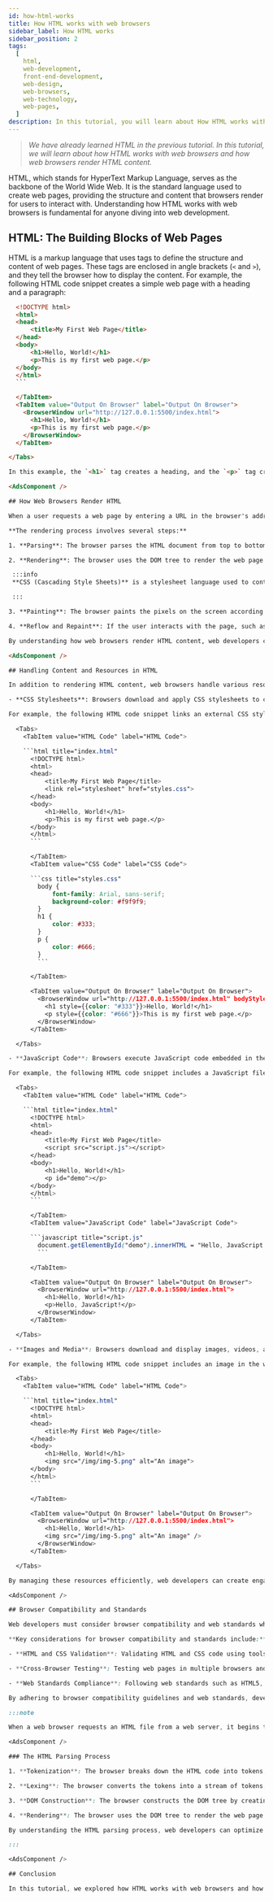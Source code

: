 ```yaml
---
id: how-html-works
title: How HTML works with web browsers
sidebar_label: How HTML works
sidebar_position: 2
tags:
  [
    html,
    web-development,
    front-end-development,
    web-design,
    web-browsers,
    web-technology,
    web-pages,
  ]
description: In this tutorial, you will learn about How HTML works with web browsers and how web browsers render HTML content.
---
```


<AdsComponent />

> _We have already learned HTML in the previous tutorial. In this tutorial, we will learn about how HTML works with web browsers and how web browsers render HTML content._

HTML, which stands for HyperText Markup Language, serves as the backbone of the World Wide Web. It is the standard language used to create web pages, providing the structure and content that browsers render for users to interact with. Understanding how HTML works with web browsers is fundamental for anyone diving into web development.

## HTML: The Building Blocks of Web Pages

HTML is a markup language that uses tags to define the structure and content of web pages. These tags are enclosed in angle brackets (`<` and `>`), and they tell the browser how to display the content. For example, the following HTML code snippet creates a simple web page with a heading and a paragraph:

<Tabs>
  <TabItem value="HTML Code" label="HTML Code">

  ```html title="index.html"
    <!DOCTYPE html>
    <html>
    <head>
        <title>My First Web Page</title>
    </head>
    <body>
        <h1>Hello, World!</h1>
        <p>This is my first web page.</p>
    </body>
    </html>
    ```

    </TabItem>
    <TabItem value="Output On Browser" label="Output On Browser">
      <BrowserWindow url="http://127.0.0.1:5500/index.html">
        <h1>Hello, World!</h1>
        <p>This is my first web page.</p>
      </BrowserWindow>
    </TabItem>

</Tabs>

In this example, the `<h1>` tag creates a heading, and the `<p>` tag creates a paragraph. The browser interprets these tags and displays the content accordingly. HTML tags can be nested within each other to create more complex structures, such as lists, tables, forms, and more.

<AdsComponent />

## How Web Browsers Render HTML

When a user requests a web page by entering a URL in the browser's address bar or clicking a link, the browser sends a request to the web server hosting the page. The server responds by sending the HTML content of the page back to the browser. The browser then parses the HTML code and renders the page on the user's screen.

**The rendering process involves several steps:**

1. **Parsing**: The browser parses the HTML document from top to bottom, identifying and interpreting each element and its attributes. It builds a Document Object Model (DOM) tree, which represents the structure of the web page as a hierarchical collection of nodes. Each node corresponds to an HTML element, such as a heading, paragraph, image, or link.

2. **Rendering**: The browser uses the DOM tree to render the web page on the screen. It determines the layout of the page, including the position and size of each element, based on the **CSS** styles applied to the elements. The browser also calculates the visibility of each element, taking into account factors such as z-index, opacity, and overflow.

   :::info
   **CSS (Cascading Style Sheets)** is a stylesheet language used to control the presentation of HTML elements on a web page. CSS allows developers to define styles such as colors, fonts, margins, padding, and layout properties to create visually appealing and responsive designs.

   :::

3. **Painting**: The browser paints the pixels on the screen according to the layout determined in the rendering step. It combines the content, styles, and layout to create the final visual representation of the web page.

4. **Reflow and Repaint**: If the user interacts with the page, such as scrolling or resizing the window, the browser may need to reflow and repaint parts of the page to reflect the changes. Reflow involves recalculating the layout of the affected elements, while repaint involves updating the affected pixels on the screen.

By understanding how web browsers render HTML content, web developers can optimize their code and design to create fast and responsive web pages. Techniques such as minimizing the use of inline styles, reducing the number of DOM elements, and optimizing images can help improve the performance of web pages and provide a better user experience.

<AdsComponent />

## Handling Content and Resources in HTML

In addition to rendering HTML content, web browsers handle various resources associated with a web page, including:

- **CSS Stylesheets**: Browsers download and apply CSS stylesheets to control the presentation of HTML elements. Stylesheets can be linked externally using the `<link>` tag or embedded within the HTML document using the `<style>` tag.

  For example, the following HTML code snippet links an external CSS stylesheet to the web page:

    <Tabs>
      <TabItem value="HTML Code" label="HTML Code">

      ```html title="index.html"
        <!DOCTYPE html>
        <html>
        <head>
            <title>My First Web Page</title>
            <link rel="stylesheet" href="styles.css">
        </head>
        <body>
            <h1>Hello, World!</h1>
            <p>This is my first web page.</p>
        </body>
        </html>
        ```

        </TabItem>
        <TabItem value="CSS Code" label="CSS Code">

        ```css title="styles.css"
          body {
              font-family: Arial, sans-serif;
              background-color: #f9f9f9;
          }
          h1 {
              color: #333;
          }
          p {
              color: #666;
          }
          ```

        </TabItem>

        <TabItem value="Output On Browser" label="Output On Browser">
          <BrowserWindow url="http://127.0.0.1:5500/index.html" bodyStyle={{fontFamily: "Arial, sans-serif", backgroundColor: "#f9f9f9"}}>
            <h1 style={{color: "#333"}}>Hello, World!</h1>
            <p style={{color: "#666"}}>This is my first web page.</p>
          </BrowserWindow>
        </TabItem>

    </Tabs>

- **JavaScript Code**: Browsers execute JavaScript code embedded in the HTML document or linked externally to add interactivity and dynamic behavior to web pages. JavaScript can manipulate the DOM, handle user input, make network requests, and more.

  For example, the following HTML code snippet includes a JavaScript file in the web page:

    <Tabs>
      <TabItem value="HTML Code" label="HTML Code">

      ```html title="index.html"
        <!DOCTYPE html>
        <html>
        <head>
            <title>My First Web Page</title>
            <script src="script.js"></script>
        </head>
        <body>
            <h1>Hello, World!</h1>
            <p id="demo"></p>
        </body>
        </html>
        ```

        </TabItem>
        <TabItem value="JavaScript Code" label="JavaScript Code">

        ```javascript title="script.js"
          document.getElementById("demo").innerHTML = "Hello, JavaScript!";
          ```

        </TabItem>

        <TabItem value="Output On Browser" label="Output On Browser">
          <BrowserWindow url="http://127.0.0.1:5500/index.html">
            <h1>Hello, World!</h1>
            <p>Hello, JavaScript!</p>
          </BrowserWindow>
        </TabItem>

    </Tabs>

- **Images and Media**: Browsers download and display images, videos, and audio files embedded in the HTML document using the `<img>`, `<video>`, and `<audio>` tags, respectively. These resources enhance the visual and multimedia content of web pages.

  For example, the following HTML code snippet includes an image in the web page:

    <Tabs>
      <TabItem value="HTML Code" label="HTML Code">

      ```html title="index.html"
        <!DOCTYPE html>
        <html>
        <head>
            <title>My First Web Page</title>
        </head>
        <body>
            <h1>Hello, World!</h1>
            <img src="/img/img-5.png" alt="An image">
        </body>
        </html>
        ```

        </TabItem>

        <TabItem value="Output On Browser" label="Output On Browser">
          <BrowserWindow url="http://127.0.0.1:5500/index.html">
            <h1>Hello, World!</h1>
            <img src="/img/img-5.png" alt="An image" />
          </BrowserWindow>
        </TabItem>

    </Tabs>

By managing these resources efficiently, web developers can create engaging and interactive web pages that deliver a rich user experience. Understanding how HTML works with web browsers and how browsers render content is essential for building modern web applications that meet user expectations and performance standards.

<AdsComponent />

## Browser Compatibility and Standards

Web developers must consider browser compatibility and web standards when creating HTML content to ensure that web pages render correctly across different browsers and devices. Browsers may interpret HTML and CSS code differently, leading to variations in the appearance and behavior of web pages. By following web standards and best practices, developers can create consistent and accessible web content that works well across various platforms.

**Key considerations for browser compatibility and standards include:**

- **HTML and CSS Validation**: Validating HTML and CSS code using tools such as the W3C Markup Validation Service helps identify syntax errors and compliance issues. Valid code is more likely to render correctly in different browsers and improve the accessibility of web content.

- **Cross-Browser Testing**: Testing web pages in multiple browsers and devices helps identify compatibility issues and ensure a consistent user experience. Tools such as BrowserStack and CrossBrowserTesting can automate cross-browser testing to streamline the testing process.

- **Web Standards Compliance**: Following web standards such as HTML5, CSS3, and ECMAScript ensures that web pages adhere to industry best practices and are compatible with modern browsers. Standards-compliant code is more future-proof and accessible to a wider audience.

By adhering to browser compatibility guidelines and web standards, developers can create high-quality web content that reaches a broad audience and delivers a seamless user experience. Continuous learning and staying up-to-date with the latest web technologies are essential for building modern web applications that meet the evolving needs of users and businesses.

:::note

When a web browser requests an HTML file from a web server, it begins the process of parsing the HTML code. Parsing involves interpreting the HTML tags and their attributes to understand the structure and content of the web page. The browser builds a Document Object Model (DOM) tree, which represents the hierarchical structure of the page as a collection of nodes. Each node corresponds to an HTML element, such as headings, paragraphs, images, links, and more.

<AdsComponent />

### The HTML Parsing Process

1. **Tokenization**: The browser breaks down the HTML code into tokens, such as start tags, end tags, attributes, and text content. It identifies the structure of the document and categorizes the tokens based on their types.

2. **Lexing**: The browser converts the tokens into a stream of tokens, known as tokens. It assigns meaning to each token and organizes them into a hierarchical structure based on the relationships between elements.

3. **DOM Construction**: The browser constructs the DOM tree by creating nodes for each element, attribute, and text content in the HTML document. It arranges the nodes in a tree-like structure that represents the parent-child relationships between elements.

4. **Rendering**: The browser uses the DOM tree to render the web page on the screen. It calculates the layout of the page, including the position, size, and style of each element, based on the CSS styles applied to the elements. The browser then paints the pixels on the screen to display the content to the user.

By understanding the HTML parsing process, web developers can optimize their code and design to create fast and responsive web pages. Techniques such as minimizing the use of inline styles, reducing the number of DOM elements, and optimizing images can help improve the performance of web pages and provide a better user experience.

:::

<AdsComponent />

## Conclusion

In this tutorial, we explored how HTML works with web browsers and how browsers render HTML content to create web pages. HTML serves as the foundation of the World Wide Web, providing the structure and content that browsers interpret and display for users. By understanding the rendering process, handling resources, and ensuring browser compatibility, web developers can create engaging and accessible web applications that deliver a rich user experience.
